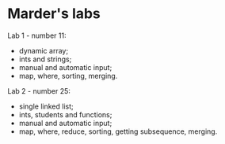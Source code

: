 # Marder's labs

Lab 1 - number 11:
- dynamic array;
- ints and strings;
- manual and automatic input;
- map, where, sorting, merging.

Lab 2 - number 25:
- single linked list;
- ints, students and functions;
- manual and automatic input;
- map, where, reduce, sorting, getting subsequence, merging.
